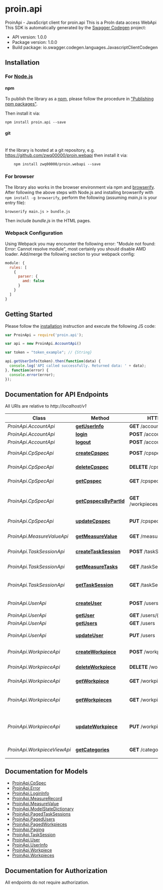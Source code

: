 # proin.api

ProinApi - JavaScript client for proin.api
This is a ProIn data access WebApi
This SDK is automatically generated by the [Swagger Codegen](https://github.com/swagger-api/swagger-codegen) project:

- API version: 1.0.0
- Package version: 1.0.0
- Build package: io.swagger.codegen.languages.JavascriptClientCodegen

## Installation

### For [Node.js](https://nodejs.org/)

#### npm

To publish the library as a [npm](https://www.npmjs.com/),
please follow the procedure in ["Publishing npm packages"](https://docs.npmjs.com/getting-started/publishing-npm-packages).

Then install it via:

```shell
npm install proin.api --save
```

#### git
#
If the library is hosted at a git repository, e.g.
https://github.com/zwq00000/proin.webapi
then install it via:

```shell
    npm install zwq00000/proin.webapi --save
```

### For browser

The library also works in the browser environment via npm and [browserify](http://browserify.org/). After following
the above steps with Node.js and installing browserify with `npm install -g browserify`,
perform the following (assuming *main.js* is your entry file):

```shell
browserify main.js > bundle.js
```

Then include *bundle.js* in the HTML pages.

### Webpack Configuration

Using Webpack you may encounter the following error: "Module not found: Error:
Cannot resolve module", most certainly you should disable AMD loader. Add/merge
the following section to your webpack config:

```javascript
module: {
  rules: [
    {
      parser: {
        amd: false
      }
    }
  ]
}
```

## Getting Started

Please follow the [installation](#installation) instruction and execute the following JS code:

```javascript
var ProinApi = require('proin.api');

var api = new ProinApi.AccountApi()

var token = "token_example"; // {String} 

api.getUserInfo(token).then(function(data) {
  console.log('API called successfully. Returned data: ' + data);
}, function(error) {
  console.error(error);
});


```

## Documentation for API Endpoints

All URIs are relative to *http://localhost/v1*

Class | Method | HTTP request | Description
------------ | ------------- | ------------- | -------------
*ProinApi.AccountApi* | [**getUserInfo**](docs/AccountApi.md#getUserInfo) | **GET** /account/info | 
*ProinApi.AccountApi* | [**login**](docs/AccountApi.md#login) | **POST** /account/login | 
*ProinApi.AccountApi* | [**logout**](docs/AccountApi.md#logout) | **POST** /account/logout | 
*ProinApi.CpSpecApi* | [**createCpspec**](docs/CpSpecApi.md#createCpspec) | **POST** /cpspec/{specId} | Creates a CpSpec
*ProinApi.CpSpecApi* | [**deleteCpspec**](docs/CpSpecApi.md#deleteCpspec) | **DELETE** /cpspec/{specId} | delete a CpSpec
*ProinApi.CpSpecApi* | [**getCpspec**](docs/CpSpecApi.md#getCpspec) | **GET** /cpspec/{specId} | get a cpspec
*ProinApi.CpSpecApi* | [**getCpspecsByPartId**](docs/CpSpecApi.md#getCpspecsByPartId) | **GET** /workpieces/{partId}/cpspecs | get a cpspec list in thie workpiece
*ProinApi.CpSpecApi* | [**updateCpspec**](docs/CpSpecApi.md#updateCpspec) | **PUT** /cpspec/{specId} | modify a cpspec
*ProinApi.MeasureValueApi* | [**getMeasureValue**](docs/MeasureValueApi.md#getMeasureValue) | **GET** /measureValue/{specId} | 获取测量值(数值集合)
*ProinApi.TaskSessionApi* | [**createTaskSession**](docs/TaskSessionApi.md#createTaskSession) | **POST** /taskSessions | create a TaskSession
*ProinApi.TaskSessionApi* | [**getMeasureTasks**](docs/TaskSessionApi.md#getMeasureTasks) | **GET** /taskSessions | 获取测量任务分页列表
*ProinApi.TaskSessionApi* | [**getTaskSession**](docs/TaskSessionApi.md#getTaskSession) | **GET** /taskSessions/{ssid} | get a taskSession by sessionId
*ProinApi.UserApi* | [**createUser**](docs/UserApi.md#createUser) | **POST** /users | 提交并创建用户
*ProinApi.UserApi* | [**getUser**](docs/UserApi.md#getUser) | **GET** /users/{uid} | 
*ProinApi.UserApi* | [**getUsers**](docs/UserApi.md#getUsers) | **GET** /users | 
*ProinApi.UserApi* | [**updateUser**](docs/UserApi.md#updateUser) | **PUT** /users | 提交并更新用户数据
*ProinApi.WorkpieceApi* | [**createWorkpiece**](docs/WorkpieceApi.md#createWorkpiece) | **POST** /workpieces | 提交一个新的工件信息
*ProinApi.WorkpieceApi* | [**deleteWorkpiece**](docs/WorkpieceApi.md#deleteWorkpiece) | **DELETE** /workpieces/{partId} | delete a workpiece
*ProinApi.WorkpieceApi* | [**getWorkpiece**](docs/WorkpieceApi.md#getWorkpiece) | **GET** /workpieces/{partId} | get a workpiece
*ProinApi.WorkpieceApi* | [**getWorkpieces**](docs/WorkpieceApi.md#getWorkpieces) | **GET** /workpieces | 获得一个分页的工件列表
*ProinApi.WorkpieceApi* | [**updateWorkpiece**](docs/WorkpieceApi.md#updateWorkpiece) | **PUT** /workpieces | 修改并更新一个 Workpiece 实例
*ProinApi.WorkpieceViewApi* | [**getCategories**](docs/WorkpieceViewApi.md#getCategories) | **GET** /categories | 获取工件分类列表


## Documentation for Models

 - [ProinApi.CpSpec](docs/CpSpec.md)
 - [ProinApi.Error](docs/Error.md)
 - [ProinApi.LoginInfo](docs/LoginInfo.md)
 - [ProinApi.MeasureRecord](docs/MeasureRecord.md)
 - [ProinApi.MeasureValue](docs/MeasureValue.md)
 - [ProinApi.ModelStateDictionary](docs/ModelStateDictionary.md)
 - [ProinApi.PagedTaskSessions](docs/PagedTaskSessions.md)
 - [ProinApi.PagedUsers](docs/PagedUsers.md)
 - [ProinApi.PagedWorkpieces](docs/PagedWorkpieces.md)
 - [ProinApi.Paging](docs/Paging.md)
 - [ProinApi.TaskSession](docs/TaskSession.md)
 - [ProinApi.User](docs/User.md)
 - [ProinApi.UserInfo](docs/UserInfo.md)
 - [ProinApi.Workpiece](docs/Workpiece.md)
 - [ProinApi.Workpieces](docs/Workpieces.md)


## Documentation for Authorization

 All endpoints do not require authorization.

